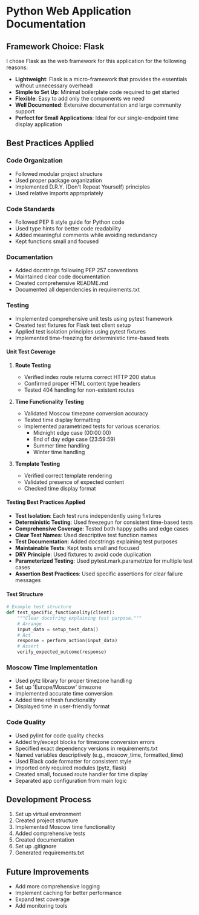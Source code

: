 # Python Web Application Documentation

## Framework Choice: Flask

I chose Flask as the web framework for this application for the following reasons:

- **Lightweight**: Flask is a micro-framework that provides the essentials without unnecessary overhead
- **Simple to Set Up**: Minimal boilerplate code required to get started
- **Flexible**: Easy to add only the components we need
- **Well Documented**: Extensive documentation and large community support
- **Perfect for Small Applications**: Ideal for our single-endpoint time display application

## Best Practices Applied

### Code Organization

- Followed modular project structure
- Used proper package organization
- Implemented D.R.Y. (Don't Repeat Yourself) principles
- Used relative imports appropriately

### Code Standards

- Followed PEP 8 style guide for Python code
- Used type hints for better code readability
- Added meaningful comments while avoiding redundancy
- Kept functions small and focused

### Documentation

- Added docstrings following PEP 257 conventions
- Maintained clear code documentation
- Created comprehensive README.md
- Documented all dependencies in requirements.txt

### Testing

- Implemented comprehensive unit tests using pytest framework
- Created test fixtures for Flask test client setup
- Applied test isolation principles using pytest fixtures
- Implemented time-freezing for deterministic time-based tests

#### Unit Test Coverage

1. **Route Testing**
   - Verified index route returns correct HTTP 200 status
   - Confirmed proper HTML content type headers
   - Tested 404 handling for non-existent routes

2. **Time Functionality Testing**
   - Validated Moscow timezone conversion accuracy
   - Tested time display formatting
   - Implemented parametrized tests for various scenarios:
     - Midnight edge case (00:00:00)
     - End of day edge case (23:59:59)
     - Summer time handling
     - Winter time handling

3. **Template Testing**
   - Verified correct template rendering
   - Validated presence of expected content
   - Checked time display format

#### Testing Best Practices Applied

- **Test Isolation**: Each test runs independently using fixtures
- **Deterministic Testing**: Used freezegun for consistent time-based tests
- **Comprehensive Coverage**: Tested both happy paths and edge cases
- **Clear Test Names**: Used descriptive test function names
- **Test Documentation**: Added docstrings explaining test purposes
- **Maintainable Tests**: Kept tests small and focused
- **DRY Principle**: Used fixtures to avoid code duplication
- **Parameterized Testing**: Used pytest.mark.parametrize for multiple test cases
- **Assertion Best Practices**: Used specific assertions for clear failure messages

#### Test Structure

```python
# Example test structure
def test_specific_functionality(client):
    """Clear docstring explaining test purpose."""
    # Arrange
    input_data = setup_test_data()
    # Act
    response = perform_action(input_data)
    # Assert
    verify_expected_outcome(response)
```

### Moscow Time Implementation

- Used pytz library for proper timezone handling
- Set up 'Europe/Moscow' timezone
- Implemented accurate time conversion
- Added time refresh functionality
- Displayed time in user-friendly format

### Code Quality

- Used pylint for code quality checks
- Added try/except blocks for timezone conversion errors
- Specified exact dependency versions in requirements.txt
- Named variables descriptively (e.g., moscow_time, formatted_time)
- Used Black code formatter for consistent style
- Imported only required modules (pytz, flask)
- Created small, focused route handler for time display
- Separated app configuration from main logic

## Development Process

1. Set up virtual environment
2. Created project structure
3. Implemented Moscow time functionality
4. Added comprehensive tests
5. Created documentation
6. Set up .gitignore
7. Generated requirements.txt

## Future Improvements

- Add more comprehensive logging
- Implement caching for better performance
- Expand test coverage
- Add monitoring tools
